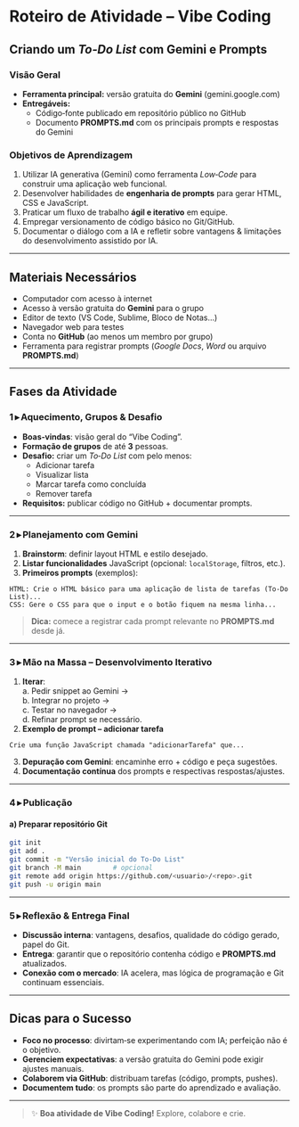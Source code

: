# Roteiro de Atividade – **Vibe Coding**
## Criando um *To‑Do List* com Gemini e Prompts

### Visão Geral
- **Ferramenta principal:** versão gratuita do **Gemini** (gemini.google.com)  
- **Entregáveis:**  
  - Código‑fonte publicado em repositório público no GitHub  
  - Documento **PROMPTS.md** com os principais prompts e respostas do Gemini  

### Objetivos de Aprendizagem
1. Utilizar IA generativa (Gemini) como ferramenta *Low‑Code* para construir uma aplicação web funcional.  
2. Desenvolver habilidades de **engenharia de prompts** para gerar HTML, CSS e JavaScript.  
3. Praticar um fluxo de trabalho **ágil e iterativo** em equipe.  
4. Empregar versionamento de código básico no Git/GitHub.  
5. Documentar o diálogo com a IA e refletir sobre vantagens & limitações do desenvolvimento assistido por IA.  

---

## Materiais Necessários
- Computador com acesso à internet  
- Acesso à versão gratuita do **Gemini** para o grupo  
- Editor de texto (VS Code, Sublime, Bloco de Notas…)  
- Navegador web para testes  
- Conta no **GitHub** (ao menos um membro por grupo)  
- Ferramenta para registrar prompts (*Google Docs*, *Word* ou arquivo **PROMPTS.md**)  

---

## Fases da Atividade

### 1 ▸ Aquecimento, Grupos & Desafio 
- **Boas‑vindas**: visão geral do “Vibe Coding”.  
- **Formação de grupos** de até **3** pessoas.  
- **Desafio:** criar um *To‑Do List* com pelo menos:  
  - Adicionar tarefa  
  - Visualizar lista  
  - Marcar tarefa como concluída  
  - Remover tarefa  
- **Requisitos:** publicar código no GitHub + documentar prompts.  

---

### 2 ▸ Planejamento com Gemini 
1. **Brainstorm**: definir layout HTML e estilo desejado.  
2. **Listar funcionalidades** JavaScript (opcional: `localStorage`, filtros, etc.).  
3. **Primeiros prompts** (exemplos):  

```text
HTML: Crie o HTML básico para uma aplicação de lista de tarefas (To‑Do List)...
CSS: Gere o CSS para que o input e o botão fiquem na mesma linha...
```

> **Dica:** comece a registrar cada prompt relevante no **PROMPTS.md** desde já.

---

### 3 ▸ Mão na Massa – Desenvolvimento Iterativo 
1. **Iterar**:  
   a. Pedir snippet ao Gemini →  
   b. Integrar no projeto →  
   c. Testar no navegador →  
   d. Refinar prompt se necessário.  
2. **Exemplo de prompt – adicionar tarefa**  

```text
Crie uma função JavaScript chamada "adicionarTarefa" que...
```

3. **Depuração com Gemini**: encaminhe erro + código e peça sugestões.  
4. **Documentação contínua** dos prompts e respectivas respostas/ajustes.  

---

### 4 ▸ Publicação 
#### a) Preparar repositório Git
```bash
git init
git add .
git commit -m "Versão inicial do To‑Do List"
git branch -M main        # opcional
git remote add origin https://github.com/<usuario>/<repo>.git
git push -u origin main
```
---

### 5 ▸ Reflexão & Entrega Final 
- **Discussão interna**: vantagens, desafios, qualidade do código gerado, papel do Git.  
- **Entrega**: garantir que o repositório contenha código e **PROMPTS.md** atualizados.  
- **Conexão com o mercado**: IA acelera, mas lógica de programação e Git continuam essenciais.  

---

## Dicas para o Sucesso
- **Foco no processo**: divirtam‑se experimentando com IA; perfeição não é o objetivo.  
- **Gerenciem expectativas**: a versão gratuita do Gemini pode exigir ajustes manuais.  
- **Colaborem via GitHub**: distribuam tarefas (código, prompts, pushes).  
- **Documentem tudo**: os prompts são parte do aprendizado e avaliação.  

---

> ✨ **Boa atividade de Vibe Coding!** Explore, colabore e crie.
